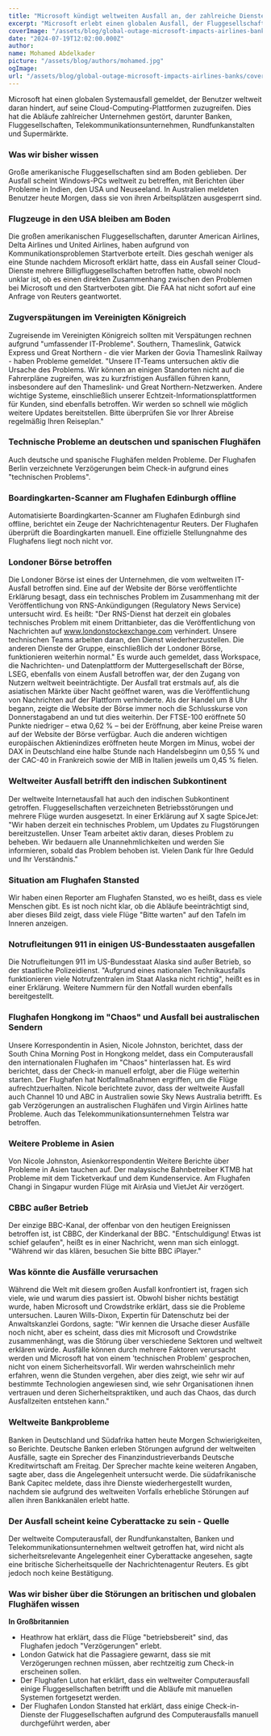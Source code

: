 ```yaml
---
title: "Microsoft kündigt weltweiten Ausfall an, der zahlreiche Dienste betrifft"
excerpt: "Microsoft erlebt einen globalen Ausfall, der Fluggesellschaften, Banken und mehr betrifft. Bedeutende Störungen weltweit gemeldet. Untersuchung läuft."
coverImage: "/assets/blog/global-outage-microsoft-impacts-airlines-banks/cover.jpeg"
date: "2024-07-19T12:02:00.000Z"
author:
name: Mohamed Abdelkader
picture: "/assets/blog/authors/mohamed.jpg"
ogImage:
url: "/assets/blog/global-outage-microsoft-impacts-airlines-banks/cover.jpeg"
---
```


Microsoft hat einen globalen Systemausfall gemeldet, der Benutzer weltweit daran hindert, auf seine Cloud-Computing-Plattformen zuzugreifen. Dies hat die Abläufe zahlreicher Unternehmen gestört, darunter Banken, Fluggesellschaften, Telekommunikationsunternehmen, Rundfunkanstalten und Supermärkte.

### Was wir bisher wissen

Große amerikanische Fluggesellschaften sind am Boden geblieben. Der Ausfall scheint Windows-PCs weltweit zu betreffen, mit Berichten über Probleme in Indien, den USA und Neuseeland. In Australien meldeten Benutzer heute Morgen, dass sie von ihren Arbeitsplätzen ausgesperrt sind.

### Flugzeuge in den USA bleiben am Boden

Die großen amerikanischen Fluggesellschaften, darunter American Airlines, Delta Airlines und United Airlines, haben aufgrund von Kommunikationsproblemen Startverbote erteilt. Dies geschah weniger als eine Stunde nachdem Microsoft erklärt hatte, dass ein Ausfall seiner Cloud-Dienste mehrere Billigfluggesellschaften betroffen hatte, obwohl noch unklar ist, ob es einen direkten Zusammenhang zwischen den Problemen bei Microsoft und den Startverboten gibt. Die FAA hat nicht sofort auf eine Anfrage von Reuters geantwortet.

### Zugverspätungen im Vereinigten Königreich

Zugreisende im Vereinigten Königreich sollten mit Verspätungen rechnen aufgrund "umfassender IT-Probleme". Southern, Thameslink, Gatwick Express und Great Northern - die vier Marken der Govia Thameslink Railway - haben Probleme gemeldet. "Unsere IT-Teams untersuchen aktiv die Ursache des Problems. Wir können an einigen Standorten nicht auf die Fahrerpläne zugreifen, was zu kurzfristigen Ausfällen führen kann, insbesondere auf den Thameslink- und Great Northern-Netzwerken. Andere wichtige Systeme, einschließlich unserer Echtzeit-Informationsplattformen für Kunden, sind ebenfalls betroffen. Wir werden so schnell wie möglich weitere Updates bereitstellen. Bitte überprüfen Sie vor Ihrer Abreise regelmäßig Ihren Reiseplan."

### Technische Probleme an deutschen und spanischen Flughäfen

Auch deutsche und spanische Flughäfen melden Probleme. Der Flughafen Berlin verzeichnete Verzögerungen beim Check-in aufgrund eines "technischen Problems".

### Boardingkarten-Scanner am Flughafen Edinburgh offline

Automatisierte Boardingkarten-Scanner am Flughafen Edinburgh sind offline, berichtet ein Zeuge der Nachrichtenagentur Reuters. Der Flughafen überprüft die Boardingkarten manuell. Eine offizielle Stellungnahme des Flughafens liegt noch nicht vor.

### Londoner Börse betroffen

Die Londoner Börse ist eines der Unternehmen, die vom weltweiten IT-Ausfall betroffen sind. Eine auf der Website der Börse veröffentlichte Erklärung besagt, dass ein technisches Problem im Zusammenhang mit der Veröffentlichung von RNS-Ankündigungen (Regulatory News Service) untersucht wird. Es heißt: "Der RNS-Dienst hat derzeit ein globales technisches Problem mit einem Drittanbieter, das die Veröffentlichung von Nachrichten auf www.londonstockexchange.com verhindert. Unsere technischen Teams arbeiten daran, den Dienst wiederherzustellen. Die anderen Dienste der Gruppe, einschließlich der Londoner Börse, funktionieren weiterhin normal." Es wurde auch gemeldet, dass Workspace, die Nachrichten- und Datenplattform der Muttergesellschaft der Börse, LSEG, ebenfalls von einem Ausfall betroffen war, der den Zugang von Nutzern weltweit beeinträchtigte. Der Ausfall trat erstmals auf, als die asiatischen Märkte über Nacht geöffnet waren, was die Veröffentlichung von Nachrichten auf der Plattform verhinderte. Als der Handel um 8 Uhr begann, zeigte die Website der Börse immer noch die Schlusskurse von Donnerstagabend an und tut dies weiterhin. Der FTSE-100 eröffnete 50 Punkte niedriger – etwa 0,62 % – bei der Eröffnung, aber keine Preise waren auf der Website der Börse verfügbar. Auch die anderen wichtigen europäischen Aktienindizes eröffneten heute Morgen im Minus, wobei der DAX in Deutschland eine halbe Stunde nach Handelsbeginn um 0,55 % und der CAC-40 in Frankreich sowie der MIB in Italien jeweils um 0,45 % fielen.

### Weltweiter Ausfall betrifft den indischen Subkontinent

Der weltweite Internetausfall hat auch den indischen Subkontinent getroffen. Fluggesellschaften verzeichneten Betriebsstörungen und mehrere Flüge wurden ausgesetzt. In einer Erklärung auf X sagte SpiceJet: "Wir haben derzeit ein technisches Problem, um Updates zu Flugstörungen bereitzustellen. Unser Team arbeitet aktiv daran, dieses Problem zu beheben. Wir bedauern alle Unannehmlichkeiten und werden Sie informieren, sobald das Problem behoben ist. Vielen Dank für Ihre Geduld und Ihr Verständnis."

### Situation am Flughafen Stansted

Wir haben einen Reporter am Flughafen Stansted, wo es heißt, dass es viele Menschen gibt. Es ist noch nicht klar, ob die Abläufe beeinträchtigt sind, aber dieses Bild zeigt, dass viele Flüge "Bitte warten" auf den Tafeln im Inneren anzeigen.

### Notrufleitungen 911 in einigen US-Bundesstaaten ausgefallen

Die Notrufleitungen 911 im US-Bundesstaat Alaska sind außer Betrieb, so der staatliche Polizeidienst. "Aufgrund eines nationalen Technikausfalls funktionieren viele Notrufzentralen im Staat Alaska nicht richtig", heißt es in einer Erklärung. Weitere Nummern für den Notfall wurden ebenfalls bereitgestellt.

### Flughafen Hongkong im "Chaos" und Ausfall bei australischen Sendern

Unsere Korrespondentin in Asien, Nicole Johnston, berichtet, dass der South China Morning Post in Hongkong meldet, dass ein Computerausfall den internationalen Flughafen im "Chaos" hinterlassen hat. Es wird berichtet, dass der Check-in manuell erfolgt, aber die Flüge weiterhin starten. Der Flughafen hat Notfallmaßnahmen ergriffen, um die Flüge aufrechtzuerhalten. Nicole berichtete zuvor, dass der weltweite Ausfall auch Channel 10 und ABC in Australien sowie Sky News Australia betrifft. Es gab Verzögerungen an australischen Flughäfen und Virgin Airlines hatte Probleme. Auch das Telekommunikationsunternehmen Telstra war betroffen.

### Weitere Probleme in Asien

Von Nicole Johnston, Asienkorrespondentin
Weitere Berichte über Probleme in Asien tauchen auf. Der malaysische Bahnbetreiber KTMB hat Probleme mit dem Ticketverkauf und dem Kundenservice. Am Flughafen Changi in Singapur wurden Flüge mit AirAsia und VietJet Air verzögert.

### CBBC außer Betrieb

Der einzige BBC-Kanal, der offenbar von den heutigen Ereignissen betroffen ist, ist CBBC, der Kinderkanal der BBC. "Entschuldigung! Etwas ist schief gelaufen", heißt es in einer Nachricht, wenn man sich einloggt. "Während wir das klären, besuchen Sie bitte BBC iPlayer."

### Was könnte die Ausfälle verursachen

Während die Welt mit diesem großen Ausfall konfrontiert ist, fragen sich viele, wie und warum dies passiert ist. Obwohl bisher nichts bestätigt wurde, haben Microsoft und Crowdstrike erklärt, dass sie die Probleme untersuchen. Lauren Wills-Dixon, Expertin für Datenschutz bei der Anwaltskanzlei Gordons, sagte: "Wir kennen die Ursache dieser Ausfälle noch nicht, aber es scheint, dass dies mit Microsoft und Crowdstrike zusammenhängt, was die Störung über verschiedene Sektoren und weltweit erklären würde. Ausfälle können durch mehrere Faktoren verursacht werden und Microsoft hat von einem 'technischen Problem' gesprochen, nicht von einem Sicherheitsvorfall. Wir werden wahrscheinlich mehr erfahren, wenn die Stunden vergehen, aber dies zeigt, wie sehr wir auf bestimmte Technologien angewiesen sind, wie sehr Organisationen ihnen vertrauen und deren Sicherheitspraktiken, und auch das Chaos, das durch Ausfallzeiten entstehen kann."

### Weltweite Bankprobleme

Banken in Deutschland und Südafrika hatten heute Morgen Schwierigkeiten, so Berichte. Deutsche Banken erleben Störungen aufgrund der weltweiten Ausfälle, sagte ein Sprecher des Finanzindustrieverbands Deutsche Kreditwirtschaft am Freitag. Der Sprecher machte keine weiteren Angaben, sagte aber, dass die Angelegenheit untersucht werde. Die südafrikanische Bank Capitec meldete, dass ihre Dienste wiederhergestellt wurden, nachdem sie aufgrund des weltweiten Vorfalls erhebliche Störungen auf allen ihren Bankkanälen erlebt hatte.

### Der Ausfall scheint keine Cyberattacke zu sein - Quelle

Der weltweite Computerausfall, der Rundfunkanstalten, Banken und Telekommunikationsunternehmen weltweit getroffen hat, wird nicht als sicherheitsrelevante Angelegenheit einer Cyberattacke angesehen, sagte eine britische Sicherheitsquelle der Nachrichtenagentur Reuters. Es gibt jedoch noch keine Bestätigung.

### Was wir bisher über die Störungen an britischen und globalen Flughäfen wissen

**In Großbritannien**

- Heathrow hat erklärt, dass die Flüge "betriebsbereit" sind, das Flughafen jedoch "Verzögerungen" erlebt.
- London Gatwick hat die Passagiere gewarnt, dass sie mit Verzögerungen rechnen müssen, aber rechtzeitig zum Check-in erscheinen sollen.
- Der Flughafen Luton hat erklärt, dass ein weltweiter Computerausfall einige Fluggesellschaften betrifft und die Abläufe mit manuellen Systemen fortgesetzt werden.
- Der Flughafen London Stansted hat erklärt, dass einige Check-in-Dienste der Fluggesellschaften aufgrund des Computerausfalls manuell durchgeführt werden, aber